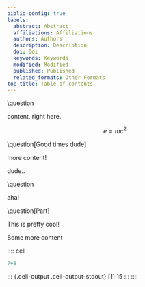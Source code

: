 ```yaml
---
biblio-config: true
labels:
  abstract: Abstract
  affiliations: Affiliations
  authors: Authors
  description: Description
  doi: Doi
  keywords: Keywords
  modified: Modified
  published: Published
  related_formats: Other Formats
toc-title: Table of contents
---
```


\question

content, right here.

$$
e=mc^2
$$

\question[Good times dude]

more content!

dude..

\question

aha!

\question[Part]

This is pretty cool!

Some more content

:::: cell
``` {.r .cell-code}
7+8
```

::: {.cell-output .cell-output-stdout}
    [1] 15
:::
::::
